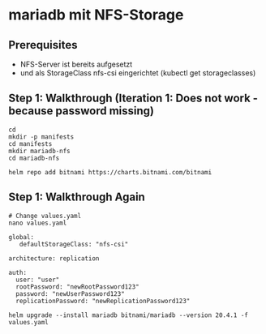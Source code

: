# mariadb mit NFS-Storage 

## Prerequisites 

  * NFS-Server ist bereits aufgesetzt
  * und als StorageClass nfs-csi eingerichtet (kubectl get storageclasses)

## Step 1: Walkthrough (Iteration 1: Does not work - because password missing) 

```
cd
mkdir -p manifests
cd manifests
mkdir mariadb-nfs
cd mariadb-nfs
```
```
helm repo add bitnami https://charts.bitnami.com/bitnami
```

## Step 1: Walkthrough Again 

```
# Change values.yaml
nano values.yaml
```

```
global:
   defaultStorageClass: "nfs-csi"

architecture: replication 

auth:
  user: "user"
  rootPassword: "newRootPassword123"
  password: "newUserPassword123"
  replicationPassword: "newReplicationPassword123"

````

```
helm upgrade --install mariadb bitnami/mariadb --version 20.4.1 -f values.yaml
```
